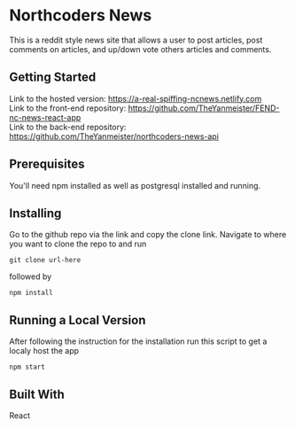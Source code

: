 # Northcoders News

This is a reddit style news site that allows a user to post articles, post comments on articles, and up/down vote others articles and comments.

## Getting Started

Link to the hosted version: https://a-real-spiffing-ncnews.netlify.com  
Link to the front-end repository: https://github.com/TheYanmeister/FEND-nc-news-react-app  
Link to the back-end repository: https://github.com/TheYanmeister/northcoders-news-api

## Prerequisites

You'll need npm installed as well as postgresql installed and running.

## Installing

Go to the github repo via the link and copy the clone link.
Navigate to where you want to clone the repo to and run

```
git clone url-here
```

followed by

```
npm install
```

## Running a Local Version

After following the instruction for the installation run this script to get a localy host the app

```
npm start
```

## Built With

React
